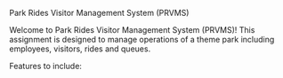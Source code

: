 Park Rides Visitor Management System (PRVMS)

Welcome to Park Rides Visitor Management System (PRVMS)! This assignment is designed to manage operations of a theme park including employees, visitors, rides and queues.

Features to include:

